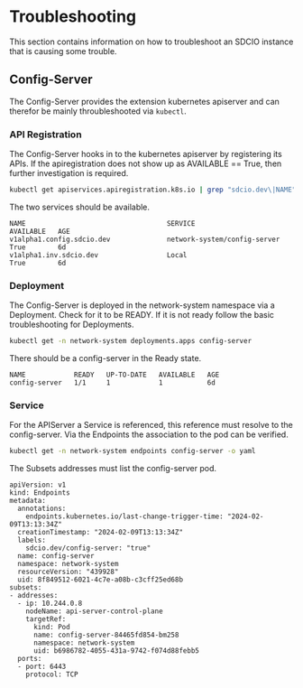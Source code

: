 # Troubleshooting
This section contains information on how to troubleshoot an SDCIO instance that is causing some trouble.

## Config-Server
The Config-Server provides the extension kubernetes apiserver and can therefor be mainly throubleshooted via `kubectl`.

### API Registration
The Config-Server hooks in to the kubernetes apiserver by registering its APIs. If the apiregistration does not show up as AVAILABLE == True, then further investigation is required.
```bash
kubectl get apiservices.apiregistration.k8s.io | grep "sdcio.dev\|NAME"
```

The two services should be available.
```
NAME                                   SERVICE                        AVAILABLE   AGE
v1alpha1.config.sdcio.dev              network-system/config-server   True        6d
v1alpha1.inv.sdcio.dev                 Local                          True        6d
```

### Deployment
The Config-Server is deployed in the network-system namespace via a Deployment. 
Check for it to be READY.
If it is not ready follow the basic troubleshooting for Deployments.

```bash
kubectl get -n network-system deployments.apps config-server
```
There should be a config-server in the Ready state.
```
NAME            READY   UP-TO-DATE   AVAILABLE   AGE
config-server   1/1     1            1           6d
```

### Service
For the APIServer a Service is referenced, this reference must resolve to the config-server.
Via the Endpoints the association to the pod can be verified.
```bash
kubectl get -n network-system endpoints config-server -o yaml
```

The Subsets addresses must list the config-server pod.
```
apiVersion: v1
kind: Endpoints
metadata:
  annotations:
    endpoints.kubernetes.io/last-change-trigger-time: "2024-02-09T13:13:34Z"
  creationTimestamp: "2024-02-09T13:13:34Z"
  labels:
    sdcio.dev/config-server: "true"
  name: config-server
  namespace: network-system
  resourceVersion: "439928"
  uid: 8f849512-6021-4c7e-a08b-c3cff25ed68b
subsets:
- addresses:
  - ip: 10.244.0.8
    nodeName: api-server-control-plane
    targetRef:
      kind: Pod
      name: config-server-84465fd854-bm258
      namespace: network-system
      uid: b6986782-4055-431a-9742-f074d88febb5
  ports:
  - port: 6443
    protocol: TCP
```

